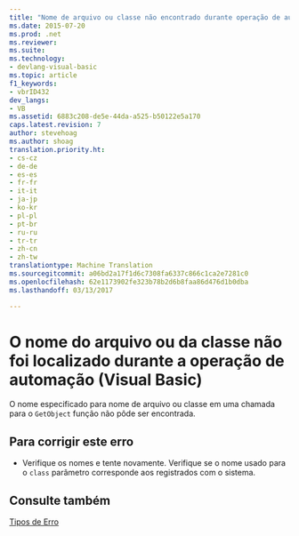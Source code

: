 ```yaml
---
title: "Nome de arquivo ou classe não encontrado durante operação de automação (Visual Basic) | Documentos do Microsoft"
ms.date: 2015-07-20
ms.prod: .net
ms.reviewer: 
ms.suite: 
ms.technology:
- devlang-visual-basic
ms.topic: article
f1_keywords:
- vbrID432
dev_langs:
- VB
ms.assetid: 6883c208-de5e-44da-a525-b50122e5a170
caps.latest.revision: 7
author: stevehoag
ms.author: shoag
translation.priority.ht:
- cs-cz
- de-de
- es-es
- fr-fr
- it-it
- ja-jp
- ko-kr
- pl-pl
- pt-br
- ru-ru
- tr-tr
- zh-cn
- zh-tw
translationtype: Machine Translation
ms.sourcegitcommit: a06bd2a17f1d6c7308fa6337c866c1ca2e7281c0
ms.openlocfilehash: 62e1173902fe323b78b2d6b8faa86d476d1b0dba
ms.lasthandoff: 03/13/2017

---
```

# <a name="file-name-or-class-name-not-found-during-automation-operation-visual-basic"></a>O nome do arquivo ou da classe não foi localizado durante a operação de automação (Visual Basic)
O nome especificado para nome de arquivo ou classe em uma chamada para o `GetObject` função não pôde ser encontrada.  
  
## <a name="to-correct-this-error"></a>Para corrigir este erro  
  
-   Verifique os nomes e tente novamente. Verifique se o nome usado para o `class` parâmetro corresponde aos registrados com o sistema.  
  
## <a name="see-also"></a>Consulte também  
 [Tipos de Erro](../../../visual-basic/programming-guide/language-features/error-types.md)
